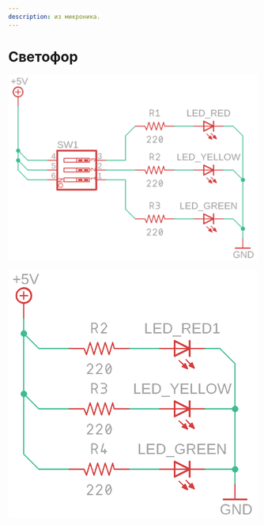 ```yaml
---
description: из микроника.
---
```


# Светофор

![](../.gitbook/assets/traffic_light_schematic.png)

![](../.gitbook/assets/lamp_schematic2.png)

